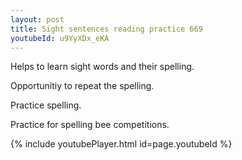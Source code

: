 ```yaml
---
layout: post
title: Sight sentences reading practice 669
youtubeId: u9YyXDx_eKA
---
```

 
 
Helps to learn sight words and their spelling.

Opportunitiy to repeat the spelling. 

Practice spelling. 
 
Practice for spelling bee competitions. 
 
{% include youtubePlayer.html id=page.youtubeId %}
 
 
